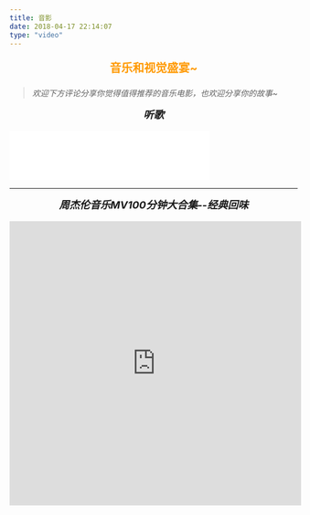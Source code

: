 ```yaml
---
title: 音影
date: 2018-04-17 22:14:07
type: "video"
---
```


<p align="center" style="font-size:20px;font-weight: bold;color:#ff9900;">
    音乐和视觉盛宴~
</p>

> *欢迎下方评论分享你觉得值得推荐的音乐电影，也欢迎分享你的故事~* 



<p align="center" style="font-size:18px;font-weight: bold;font-style:oblique;margin:0 0 0px 0;">听歌</p>

<br/>

<iframe frameborder="no" border="0" marginwidth="0" marginheight="0" width=350 height=86 src="//music.163.com/outchain/player?type=2&id=185678&auto=0&height=66"></iframe>

---

<p align="center" style="font-size:18px;font-weight: bold;font-style:oblique;margin:0 0 0px 0;">周杰伦音乐MV100分钟大合集--经典回味</p>

<br/> 

<iframe height=498 width=510 src='http://player.youku.com/embed/XMTU0ODEwMzM3Ng==' frameborder=0 'allowfullscreen'></iframe>